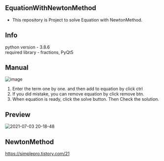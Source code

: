 EquationWithNewtonMethod
--------------------
- This repository is Project to solve Equation with NewtonMethod. 


Info
-----------
python version - 3.8.6  
required library - fractions, PyQt5  


Manual
-----------------------
![image](https://user-images.githubusercontent.com/66504341/124352674-c23f2a00-dc3c-11eb-93a9-016b23ce7a07.png)

1. Enter the term one by one. and then add to equation by click ctrl  
2. If you did mistake, you can remove equation by click remove btn.
3. When equation is ready, click the solve button. Then Check the solution.  

Preview
------------------------
![2021-07-03 20-18-48](https://user-images.githubusercontent.com/66504341/124352847-ebac8580-dc3d-11eb-8ea6-53a80b7ccf8a.gif)  


NewtonMethod
--------------------
https://simplepro.tistory.com/21
